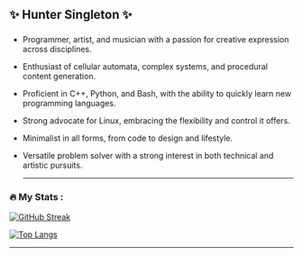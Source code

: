 ## ✨ Hunter Singleton ✨

### <About me>

- Programmer, artist, and musician with a passion for creative expression across disciplines.
- Enthusiast of cellular automata, complex systems, and procedural content generation.
- Proficient in C++, Python, and Bash, with the ability to quickly learn new programming languages.
- Strong advocate for Linux, embracing the flexibility and control it offers.
- Minimalist in all forms, from code to design and lifestyle.
- Versatile problem solver with a strong interest in both technical and artistic pursuits.

  ----------
  
### :fire: My Stats :
[![GitHub Streak](http://github-readme-streak-stats.herokuapp.com?user=bearmade&theme=dark&background=000000)](https://git.io/streak-stats)

[![Top Langs](https://github-readme-stats.vercel.app/api/top-langs/?username=bearmade&layout=compact&theme=vision-friendly-dark)](https://github.com/anuraghazra/github-readme-stats)

---

